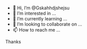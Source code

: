 - 👋 Hi, I’m @Gskahhdjshejsu
- 👀 I’m interested in ...
- 🌱 I’m currently learning ...
- 💞️ I’m looking to collaborate on ...
- 📫 How to reach me ...

<!---
Gskahhdjshejsu/Gskahhdjshejsu is a ✨ special ✨ repository because its `README.md` (this file) appears on your GitHub profile.
You can click the Preview link to take a look at your changes.
---> Thanks 
